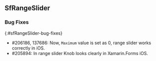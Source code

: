 ## SfRangeSlider

### Bug Fixes
{:#sfRangeSlider-bug-fixes}

* \#206186, 137686: Now, `Maximum` value is set as 0, range slider works correctly in iOS.
* \#205894: In range slider Knob looks clearly in Xamarin.Forms iOS.




